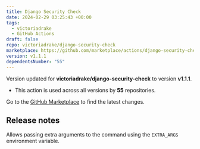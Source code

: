 ```yaml
---
title: Django Security Check
date: 2024-02-29 03:25:43 +00:00
tags:
  - victoriadrake
  - GitHub Actions
draft: false
repo: victoriadrake/django-security-check
marketplace: https://github.com/marketplace/actions/django-security-check
version: v1.1.1
dependentsNumber: "55"
---
```



Version updated for **victoriadrake/django-security-check** to version **v1.1.1**.
- This action is used across all versions by **55** repositories.

Go to the [GitHub Marketplace](https://github.com/marketplace/actions/django-security-check) to find the latest changes.

## Release notes

Allows passing extra arguments to the command using the `EXTRA_ARGS` environment variable.

